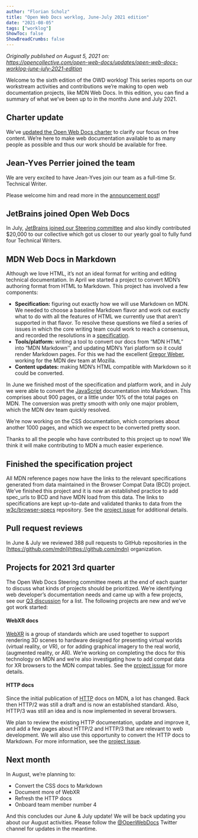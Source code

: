 ```yaml
---
author: "Florian Scholz"
title: "Open Web Docs worklog, June-July 2021 edition"
date: "2021-08-05"
tags: ["worklog"]
ShowToc: false
ShowBreadCrumbs: false
---
```


_Originally published on August 5, 2021 on:
https://opencollective.com/open-web-docs/updates/open-web-docs-worklog-june-july-2021-edition_

Welcome to the sixth edition of the OWD worklog! This series reports on our workstream activities and contributions we’re making to open web documentation projects, like MDN Web Docs. In this edition, you can find a summary of what we’ve been up to in the months June and July 2021.

## Charter update

We’ve [updated the Open Web Docs charter](https://github.com/openwebdocs/project/pull/45) to clarify our focus on free content. We’re here to make web documentation available to as many people as possible and thus our work should be available for free.

## Jean-Yves Perrier joined the team

We are very excited to have Jean-Yves join our team as a full-time Sr. Technical Writer.

Please welcome him and read more in the [announcement post](https://opencollective.com/open-web-docs/updates/jean-yves-perrier-joins-open-web-docs-staff)!

## JetBrains joined Open Web Docs

In July, [JetBrains joined our Steering committee](https://opencollective.com/open-web-docs/updates/jetbrains-joins-open-web-docs) and also kindly contributed $20,000 to our collective which got us closer to our yearly goal to fully fund four Technical Writers. 

## MDN Web Docs in Markdown

Although we love HTML, it’s not an ideal format for writing and editing technical documentation. In April we started a project to convert MDN’s authoring format from HTML to Markdown. This project has involved a few components:

* **Specification:** figuring out exactly how we will use Markdown on MDN. We needed to choose a baseline Markdown flavor and work out exactly what to do with all the features of HTML we currently use that aren’t supported in that flavor. To resolve these questions we filed a series of issues in which the core writing team could work to reach a consensus, and recorded the resolutions in a [specification](https://developer.mozilla.org/en-US/docs/MDN/Contribute/Markdown_in_MDN).
* **Tools/platform:** writing a tool to convert our docs from “MDN HTML” into “MDN Markdown'', and updating MDN’s Yari platform so it could render Markdown pages. For this we had the excellent [Gregor Weber](https://github.com/Gregoor), working for the MDN dev team at Mozilla.
* **Content updates:** making MDN’s HTML compatible with Markdown so it could be converted.

In June we finished most of the specification and platform work, and in July we were able to convert the [JavaScript](https://developer.mozilla.org/en-US/docs/Web/JavaScript) documentation into Markdown. This comprises about 900 pages, or a little under 10% of the total pages on MDN. The conversion was pretty smooth with only one major problem, which the MDN dev team quickly resolved.

We’re now working on the CSS documentation, which comprises about another 1000 pages, and which we expect to be converted pretty soon.

Thanks to all the people who have contributed to this project up to now! We think it will make contributing to MDN a much easier experience.

## Finished the specification project

All MDN reference pages now have the links to the relevant specifications generated from data maintained in the Browser Compat Data (BCD) project. We’ve finished this project and it is now an established practice to add spec_urls to BCD and have MDN load from this data. The links to specifications are kept up-to-date and validated thanks to data from the [w3c/browser-specs](https://github.com/w3c/browser-specs) repository. See the [project issue](https://github.com/openwebdocs/project/issues/24) for additional details.

## Pull request reviews

In June & July we reviewed 388 pull requests to GitHub repositories in the [https://github.com/mdn](https://github.com/mdn) organization.

## Projects for 2021 3rd quarter

The Open Web Docs Steering committee meets at the end of each quarter to discuss what kinds of projects should be prioritized. We’re identifying web developer’s documentation needs and came up with a few projects, see our [Q3 discussion](https://github.com/openwebdocs/project/issues/42) for a list. The following projects are new and we’ve got work started:

#### WebXR docs

[WebXR](https://developer.mozilla.org/en-US/docs/Web/API/WebXR_Device_API) is a group of standards which are used together to support rendering 3D scenes to hardware designed for presenting virtual worlds (virtual reality, or VR), or for adding graphical imagery to the real world, (augmented reality, or AR). We’re working on completing the docs for this technology on MDN and we’re also investigating how to add compat data for XR browsers to the MDN compat tables. See the [project issue](https://github.com/openwebdocs/project/issues/35) for more details.

#### HTTP docs

Since the initial publication of [HTTP](https://developer.mozilla.org/en-US/docs/Web/HTTP) docs on MDN, a lot has changed. Back then HTTP/2 was still a draft and is now an established standard. Also, HTTP/3 was still an idea and is now implemented in several browsers.

We plan to review the existing HTTP documentation, update and improve it, and add a few pages about HTTP/2 and HTTP/3 that are relevant to web development. We will also use this opportunity to convert the HTTP docs to Markdown. For more information, see the [project issue](https://github.com/openwebdocs/project/issues/43).

## Next month

In August, we’re planning to:

* Convert the CSS docs to Markdown
* Document more of WebXR
* Refresh the HTTP docs
* Onboard team member number 4

And this concludes our June & July update! We will be back updating you about our August activities. Please follow the [@OpenWebDocs](https://twitter.com/OpenWebDocs) Twitter channel for updates in the meantime.
